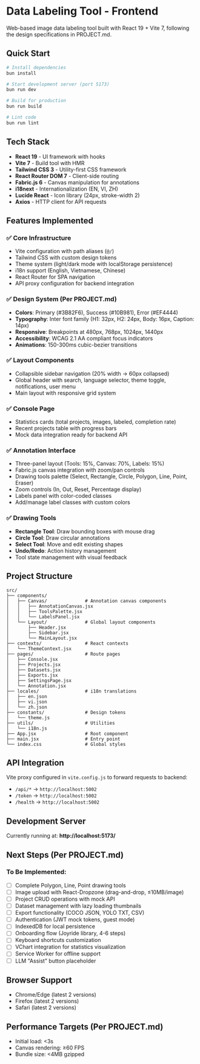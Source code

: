 # Data Labeling Tool - Frontend

Web-based image data labeling tool built with React 19 + Vite 7, following the design specifications in PROJECT.md.

## Quick Start

```bash
# Install dependencies
bun install

# Start development server (port 5173)
bun run dev

# Build for production
bun run build

# Lint code
bun run lint
```

## Tech Stack

- **React 19** - UI framework with hooks
- **Vite 7** - Build tool with HMR
- **Tailwind CSS 3** - Utility-first CSS framework
- **React Router DOM 7** - Client-side routing
- **Fabric.js 6** - Canvas manipulation for annotations
- **i18next** - Internationalization (EN, VI, ZH)
- **Lucide React** - Icon library (24px, stroke-width 2)
- **Axios** - HTTP client for API requests

## Features Implemented

### ✅ Core Infrastructure
- Vite configuration with path aliases (`@/`)
- Tailwind CSS with custom design tokens
- Theme system (light/dark mode with localStorage persistence)
- i18n support (English, Vietnamese, Chinese)
- React Router for SPA navigation
- API proxy configuration for backend integration

### ✅ Design System (Per PROJECT.md)
- **Colors**: Primary (#3B82F6), Success (#10B981), Error (#EF4444)
- **Typography**: Inter font family (H1: 32px, H2: 24px, Body: 16px, Caption: 14px)
- **Responsive**: Breakpoints at 480px, 768px, 1024px, 1440px
- **Accessibility**: WCAG 2.1 AA compliant focus indicators
- **Animations**: 150-300ms cubic-bezier transitions

### ✅ Layout Components
- Collapsible sidebar navigation (20% width → 60px collapsed)
- Global header with search, language selector, theme toggle, notifications, user menu
- Main layout with responsive grid system

### ✅ Console Page
- Statistics cards (total projects, images, labeled, completion rate)
- Recent projects table with progress bars
- Mock data integration ready for backend API

### ✅ Annotation Interface
- Three-panel layout (Tools: 15%, Canvas: 70%, Labels: 15%)
- Fabric.js canvas integration with zoom/pan controls
- Drawing tools palette (Select, Rectangle, Circle, Polygon, Line, Point, Eraser)
- Zoom controls (In, Out, Reset, Percentage display)
- Labels panel with color-coded classes
- Add/manage label classes with custom colors

### ✅ Drawing Tools
- **Rectangle Tool**: Draw bounding boxes with mouse drag
- **Circle Tool**: Draw circular annotations
- **Select Tool**: Move and edit existing shapes
- **Undo/Redo**: Action history management
- Tool state management with visual feedback

## Project Structure

```
src/
├── components/
│   ├── Canvas/              # Annotation canvas components
│   │   ├── AnnotationCanvas.jsx
│   │   ├── ToolsPalette.jsx
│   │   └── LabelsPanel.jsx
│   └── Layout/              # Global layout components
│       ├── Header.jsx
│       ├── Sidebar.jsx
│       └── MainLayout.jsx
├── contexts/                # React contexts
│   └── ThemeContext.jsx
├── pages/                   # Route pages
│   ├── Console.jsx
│   ├── Projects.jsx
│   ├── Datasets.jsx
│   ├── Exports.jsx
│   ├── SettingsPage.jsx
│   └── Annotation.jsx
├── locales/                 # i18n translations
│   ├── en.json
│   ├── vi.json
│   └── zh.json
├── constants/               # Design tokens
│   └── theme.js
├── utils/                   # Utilities
│   └── i18n.js
├── App.jsx                  # Root component
├── main.jsx                 # Entry point
└── index.css                # Global styles
```

## API Integration

Vite proxy configured in `vite.config.js` to forward requests to backend:
- `/api/*` → `http://localhost:5002`
- `/token` → `http://localhost:5002`
- `/health` → `http://localhost:5002`

## Development Server

Currently running at: **http://localhost:5173/**

## Next Steps (Per PROJECT.md)

### To Be Implemented:
- [ ] Complete Polygon, Line, Point drawing tools
- [ ] Image upload with React-Dropzone (drag-and-drop, ≤10MB/image)
- [ ] Project CRUD operations with mock API
- [ ] Dataset management with lazy loading thumbnails
- [ ] Export functionality (COCO JSON, YOLO TXT, CSV)
- [ ] Authentication (JWT mock tokens, guest mode)
- [ ] IndexedDB for local persistence
- [ ] Onboarding flow (Joyride library, 4-6 steps)
- [ ] Keyboard shortcuts customization
- [ ] VChart integration for statistics visualization
- [ ] Service Worker for offline support
- [ ] LLM "Assist" button placeholder

## Browser Support

- Chrome/Edge (latest 2 versions)
- Firefox (latest 2 versions)
- Safari (latest 2 versions)

## Performance Targets (Per PROJECT.md)

- Initial load: <3s
- Canvas rendering: ≥60 FPS
- Bundle size: <4MB gzipped
